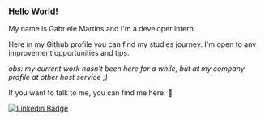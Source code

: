 ### Hello World! 

My name is Gabriele Martins and I'm a developer intern.

Here in my Github profile you can find my studies journey. I'm open to any improvement opportunities and tips.   

*obs: my current work hasn't been here for a while, but at my company profile at other host service ;)*

If you want to talk to me, you can find me here. 🙂

[![Linkedin Badge](https://img.shields.io/badge/-LinkedIn-blue?style=flat-square&logo=Linkedin&logoColor=white&link=https://www.linkedin.com/in/mariagabriele-martins)](https://www.linkedin.com/in/mariagabriele-martins)
